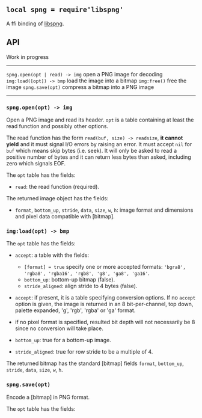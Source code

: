 
## `local spng = require'libspng'`

A ffi binding of [libspng](https://libspng.org/).

## API

<warn>Work in progress</warn>

------------------------------------ -----------------------------------------
`spng.open(opt | read) -> img`       open a PNG image for decoding
`img:load([opt]) -> bmp`             load the image into a bitmap
`img:free()`                         free the image
`spng.save(opt)`                     compress a bitmap into a PNG image
------------------------------------ -----------------------------------------

### `spng.open(opt) -> img`

Open a PNG image and read its header. `opt` is a table containing at least
the read function and possibly other options.

The read function has the form `read(buf, size) -> readsize`, **it cannot yield**
and it must signal I/O errors by raising an error. It must accept `nil`
for `buf` which means skip bytes (i.e. seek). It will only be asked to read
a positive number of bytes and it can return less bytes than asked,
including zero which signals EOF.

The `opt` table has the fields:

  * `read`: the read function (required).

The returned image object has the fields:

* `format`, `bottom_up`, `stride`, `data`, `size`, `w`, `h`: image format
  and dimensions and pixel data compatible with [bitmap].

### `img:load(opt) -> bmp`

The `opt` table has the fields:

* `accept`: a table with the fields:
  * `[format] = true` specify one or more accepted formats:
  `'bgra8', 'rgba8', 'rgba16', 'rgb8', 'g8', 'ga8', 'ga16'`.
  * `bottom_up`: bottom-up bitmap (false).
  * `stride_aligned`: align stride to 4 bytes (false).

* `accept`: if present, it is a table specifying conversion options.
If no `accept` option is given, the image is returned in an 8 bit-per-channel,
top down, palette expanded, 'g', 'rgb', 'rgba' or 'ga' format.
* if no pixel format is specified, resulted bit depth will not necessarily
be 8 since no conversion will take place.
* `bottom_up`: true for a bottom-up image.
* `stride_aligned`: true for row stride to be a multiple of 4.

The returned bitmap has the standard [bitmap] fields `format`, `bottom_up`,
`stride`, `data`, `size`, `w`, `h`.

### `spng.save(opt)`

Encode a [bitmap] in PNG format.

The `opt` table has the fields:

